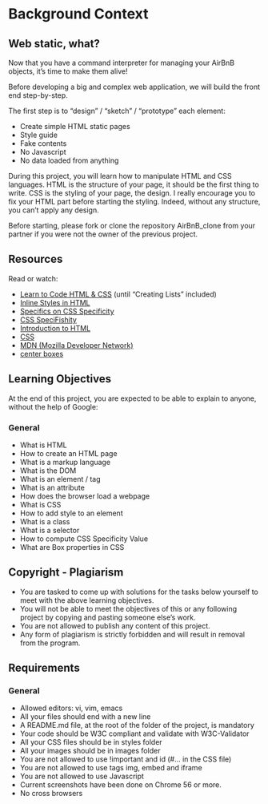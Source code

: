 # Background Context

## Web static, what?

Now that you have a command interpreter for managing your AirBnB objects, it’s time to make them alive!

Before developing a big and complex web application, we will build the front end step-by-step.

The first step is to “design” / “sketch” / “prototype” each element:

- Create simple HTML static pages
- Style guide
- Fake contents
- No Javascript
- No data loaded from anything

During this project, you will learn how to manipulate HTML and CSS languages. HTML is the structure of your page, it should be the first thing to write. CSS is the styling of your page, the design. I really encourage you to fix your HTML part before starting the styling. Indeed, without any structure, you can’t apply any design.

Before starting, please fork or clone the repository AirBnB_clone from your partner if you were not the owner of the previous project.

## Resources

Read or watch:

- [Learn to Code HTML & CSS](https://www.codecademy.com/learn/learn-html) (until “Creating Lists” included)
- [Inline Styles in HTML](https://developer.mozilla.org/en-US/docs/Web/HTML/Global_attributes/style)
- [Specifics on CSS Specificity](https://www.smashingmagazine.com/2007/07/css-specificity-things-you-should-know/)
- [CSS SpeciFishity](https://specifishity.com/)
- [Introduction to HTML](https://developer.mozilla.org/en-US/docs/Web/HTML)
- [CSS](https://developer.mozilla.org/en-US/docs/Web/CSS)
- [MDN (Mozilla Developer Network)](https://developer.mozilla.org/en-US/)
- [center boxes](https://developer.mozilla.org/en-US/docs/Web/CSS/CSS_Box_Alignment/Box_Alignment_in_Flexbox#centering_a_flex_container)

## Learning Objectives

At the end of this project, you are expected to be able to explain to anyone, without the help of Google:

### General

- What is HTML
- How to create an HTML page
- What is a markup language
- What is the DOM
- What is an element / tag
- What is an attribute
- How does the browser load a webpage
- What is CSS
- How to add style to an element
- What is a class
- What is a selector
- How to compute CSS Specificity Value
- What are Box properties in CSS

## Copyright - Plagiarism

- You are tasked to come up with solutions for the tasks below yourself to meet with the above learning objectives.
- You will not be able to meet the objectives of this or any following project by copying and pasting someone else’s work.
- You are not allowed to publish any content of this project.
- Any form of plagiarism is strictly forbidden and will result in removal from the program.

## Requirements

### General

- Allowed editors: vi, vim, emacs
- All your files should end with a new line
- A README.md file, at the root of the folder of the project, is mandatory
- Your code should be W3C compliant and validate with W3C-Validator
- All your CSS files should be in styles folder
- All your images should be in images folder
- You are not allowed to use !important and id (#... in the CSS file)
- You are not allowed to use tags img, embed and iframe
- You are not allowed to use Javascript
- Current screenshots have been done on Chrome 56 or more.
- No cross browsers


